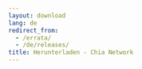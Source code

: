```yaml
---
layout: download
lang: de
redirect_from:
  - /errata/
  - /de/releases/
title: Herunterladen - Chia Network
---
```

